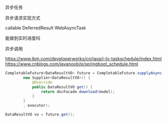 



异步任务


异步请求实现方式

callable
DeferredResult
WebAsyncTask


能做到实时进度吗


异步调用

https://www.ibm.com/developerworks/cn/java/j-lo-taskschedule/index.html
https://www.cnblogs.com/javanoob/p/springboot_schedule.html


```Java
CompletableFuture<DataResultVO> future = CompletableFuture.supplyAsync(
        new Supplier<DataResultVO>() {
            @Override
            public DataResultVO get() {
                return docFacade.download(model);
            }
        }
        , executor);

DataResultVO vo = future.get();
```